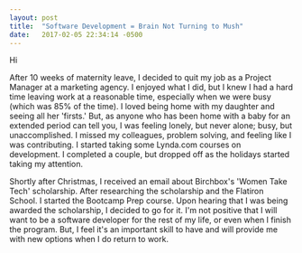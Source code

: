 ```yaml
---
layout: post
title:  "Software Development = Brain Not Turning to Mush"
date:   2017-02-05 22:34:14 -0500
---
```


Hi

After 10 weeks of maternity leave, I decided to quit my job as a Project Manager at a marketing agency. I enjoyed what I did, but I knew I had a hard time leaving work at a reasonable time, especially when we were busy (which was 85% of the time). I loved being home with my daughter and seeing all her 'firsts.' But, as anyone who has been home with a baby for an extended period can tell you, I was feeling lonely, but never alone; busy, but unaccomplished. I missed my colleagues, problem solving, and feeling like I was contributing. I started taking some Lynda.com courses on development. I completed a couple, but dropped off as the holidays started taking my attention. 

Shortly after Christmas, I received an email about Birchbox's 'Women Take Tech' scholarship. After researching the scholarship and the Flatiron School. I started the Bootcamp Prep course. Upon hearing that I was being awarded the scholarship, I decided to go for it. I'm not positive that I will want to be a software developer for the rest of my life, or even when I finish the program. But, I feel it's an important skill to have and will provide me with new options when I do return to work.
